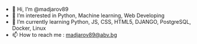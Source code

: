 - 👋 Hi, I’m @madjarov89
- 👀 I’m interested in Python, Machine learning, Web Developing
- 🌱 I’m currently learning Python, JS, CSS, HTML5, DJANGO, PostgreSQL, Docker, Linux
- 📫 How to reach me : madjarov89@abv.bg

